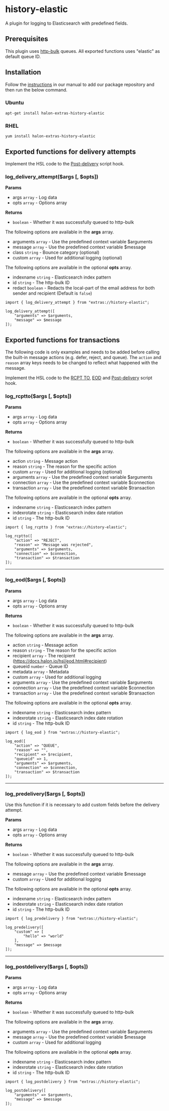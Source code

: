 # history-elastic

A plugin for logging to Elasticsearch with predefined fields.

## Prerequisites

This plugin uses [http-bulk](https://github.com/halon-extras/http-bulk) queues. All exported functions uses "elastic" as default queue ID.

## Installation

Follow the [instructions](https://docs.halon.io/manual/comp_install.html#installation) in our manual to add our package repository and then run the below command.

### Ubuntu

```
apt-get install halon-extras-history-elastic
```

### RHEL

```
yum install halon-extras-history-elastic
```

## Exported functions for delivery attempts

Implement the HSL code to the [Post-delivery](https://docs.halon.io/hsl/postdelivery.html) script hook.

### log_delivery_attempt($args [, $opts])

**Params**

- args `array` - Log data
- opts `array` - Options array

**Returns**

- `boolean` - Whether it was successfully queued to http-bulk

The following options are available in the **args** array.

- arguments `array` - Use the predefined context variable $arguments
- message `array` - Use the predefined context variable $message
- class `string` - Bounce category (optional)
- custom `array` - Used for additional logging (optional)

The following options are available in the optional **opts** array.

- indexname `string` - Elasticsearch index pattern
- id `string` - The http-bulk ID
- redact `boolean` - Redacts the local-part of the email address for both sender and recipient (Default is `false`)

```
import { log_delivery_attempt } from "extras://history-elastic";

log_delivery_attempt([
    "arguments" => $arguments,
    "message" => $message
]);
```

## Exported functions for transactions

The following code is only examples and needs to be added before calling the built-in message actions (e.g. defer, reject, and queue). The `action` and `reason` array keys needs to be changed to reflect what happened with the message.

Implement the HSL code to the [RCPT TO](https://docs.halon.io/hsl/rcptto.html), [EOD](https://docs.halon.io/hsl/eod.html) and [Post-delivery](https://docs.halon.io/hsl/postdelivery.html) script hook.

### log_rcptto($args [, $opts])

**Params**

- args `array` - Log data
- opts `array` - Options array

**Returns**

- `boolean` - Whether it was successfully queued to http-bulk

The following options are available in the **args** array.

- action `string` -  Message action
- reason `string` - The reason for the specific action
- custom `array` - Used for additional logging (optional)
- arguments `array` - Use the predefined context variable $arguments
- connection `array` - Use the predefined context variable $connection
- transaction `array` - Use the predefined context variable $transaction

The following options are available in the optional **opts** array.

- indexname `string` - Elasticsearch index pattern
- indexrotate `string` - Elasticsearch index date rotation
- id `string` - The http-bulk ID

```
import { log_rcptto } from "extras://history-elastic";

log_rcptto([
    "action" => "REJECT",
    "reason" => "Message was rejected",
    "arguments" => $arguments,
    "connection" => $connection,
    "transaction" => $transaction
]);
```

---

### log_eod($args [, $opts])

**Params**

- args `array` - Log data
- opts `array` - Options array

**Returns**

- `boolean` - Whether it was successfully queued to http-bulk

The following options are available in the **args** array.

- action `string` -  Message action
- reason `string` - The reason for the specific action
- recipient `array` -  The recipient (https://docs.halon.io/hsl/eod.html#recipient)
- queueid `number` - Queue ID
- metadata `array` - Metadata
- custom `array` - Used for additional logging
- arguments `array` - Use the predefined context variable $arguments
- connection `array` - Use the predefined context variable $connection
- transaction `array` - Use the predefined context variable $transaction

The following options are available in the optional **opts** array.

- indexname `string` - Elasticsearch index pattern
- indexrotate `string` - Elasticsearch index date rotation
- id `string` - The http-bulk ID

```
import { log_eod } from "extras://history-elastic";

log_eod([
    "action" => "QUEUE",
    "reason" => "",
    "recipient" => $recipient,
    "queueid" => 1,
    "arguments" => $arguments,
    "connection" => $connection,
    "transaction" => $transaction
]);
```

---

### log_predelivery($args [, $opts])

Use this function if it is necessary to add custom fields before the delivery attempt.

**Params**

- args `array` - Log data
- opts `array` - Options array

**Returns**

- `boolean` - Whether it was successfully queued to http-bulk

The following options are available in the **args** array.

- message `array` - Use the predefined context variable $message
- custom `array` - Used for additional logging

The following options are available in the optional **opts** array.

- indexname `string` - Elasticsearch index pattern
- indexrotate `string` - Elasticsearch index date rotation
- id `string` - The http-bulk ID

```
import { log_predelivery } from "extras://history-elastic";

log_predelivery([
    "custom" => [
        "hello" => "world"
    ],
    "message" => $message
]);
```

---

### log_postdelivery($args [, $opts])

**Params**

- args `array` - Log data
- opts `array` - Options array

**Returns**

- `boolean` - Whether it was successfully queued to http-bulk

The following options are available in the **args** array.

- arguments `array` - Use the predefined context variable $arguments
- message `array` - Use the predefined context variable $message
- custom `array` - Used for additional logging

The following options are available in the optional **opts** array.

- indexname `string` - Elasticsearch index pattern
- indexrotate `string` - Elasticsearch index date rotation
- id `string` - The http-bulk ID

```
import { log_postdelivery } from "extras://history-elastic";

log_postdelivery([
    "arguments" => $arguments,
    "message" => $message
]);
```
